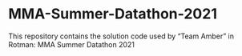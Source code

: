 # MMA-Summer-Datathon-2021
This repository contains the solution code used by “Team Amber” in Rotman: MMA Summer Datathon 2021
